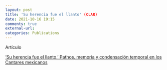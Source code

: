 ```yaml
---
layout: post
title: 'Su herencia fue el llanto' (CLAR)
date: 2021-10-16 19:15
comments: true
external-url:
categories: Publications
---
```


Artículo 

[‘Su herencia fue el llanto.’ Pathos, memoria y condensación temporal en los Cantares mexicanos](https://www.tandfonline.com/doi/full/10.1080/10609164.2020.1865721)
